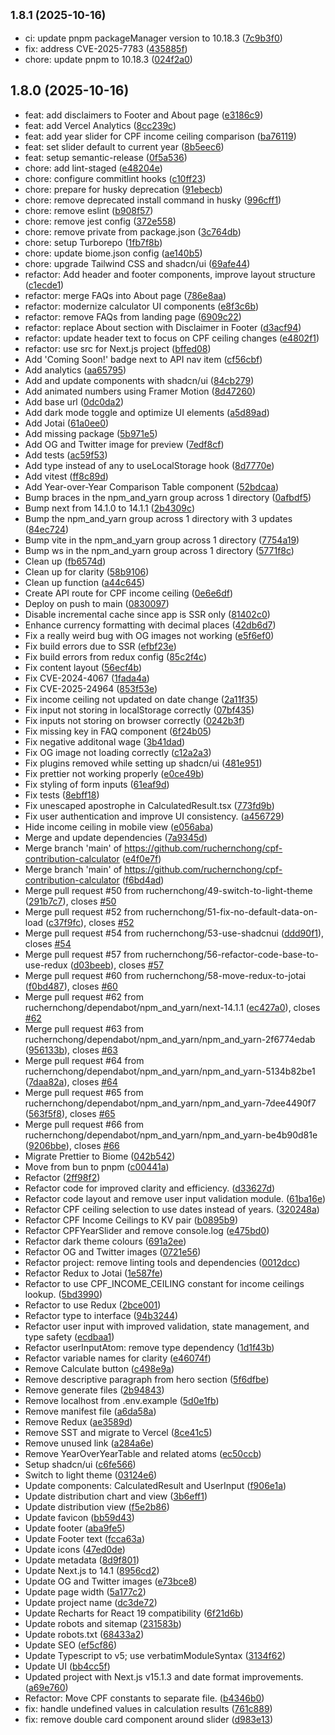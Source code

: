 ## <small>1.8.1 (2025-10-16)</small>

* ci: update pnpm packageManager version to 10.18.3 ([7c9b3f0](https://github.com/ruchernchong/cpf-contribution-calculator/commit/7c9b3f0))
* fix: address CVE-2025-7783 ([435885f](https://github.com/ruchernchong/cpf-contribution-calculator/commit/435885f))
* chore: update pnpm to 10.18.3 ([024f2a0](https://github.com/ruchernchong/cpf-contribution-calculator/commit/024f2a0))

## 1.8.0 (2025-10-16)

* feat: add disclaimers to Footer and About page ([e3186c9](https://github.com/ruchernchong/cpf-contribution-calculator/commit/e3186c9))
* feat: add Vercel Analytics ([8cc239c](https://github.com/ruchernchong/cpf-contribution-calculator/commit/8cc239c))
* feat: add year slider for CPF income ceiling comparison ([ba76119](https://github.com/ruchernchong/cpf-contribution-calculator/commit/ba76119))
* feat: set slider default to current year ([8b5eec6](https://github.com/ruchernchong/cpf-contribution-calculator/commit/8b5eec6))
* feat: setup semantic-release ([0f5a536](https://github.com/ruchernchong/cpf-contribution-calculator/commit/0f5a536))
* chore: add lint-staged ([e48204e](https://github.com/ruchernchong/cpf-contribution-calculator/commit/e48204e))
* chore: configure commitlint hooks ([c10ff23](https://github.com/ruchernchong/cpf-contribution-calculator/commit/c10ff23))
* chore: prepare for husky deprecation ([91ebecb](https://github.com/ruchernchong/cpf-contribution-calculator/commit/91ebecb))
* chore: remove deprecated install command in husky ([996cff1](https://github.com/ruchernchong/cpf-contribution-calculator/commit/996cff1))
* chore: remove eslint ([b908f57](https://github.com/ruchernchong/cpf-contribution-calculator/commit/b908f57))
* chore: remove jest config ([372e558](https://github.com/ruchernchong/cpf-contribution-calculator/commit/372e558))
* chore: remove private from package.json ([3c764db](https://github.com/ruchernchong/cpf-contribution-calculator/commit/3c764db))
* chore: setup Turborepo ([1fb7f8b](https://github.com/ruchernchong/cpf-contribution-calculator/commit/1fb7f8b))
* chore: update biome.json config ([ae140b5](https://github.com/ruchernchong/cpf-contribution-calculator/commit/ae140b5))
* chore: upgrade Tailwind CSS and shadcn/ui ([69afe44](https://github.com/ruchernchong/cpf-contribution-calculator/commit/69afe44))
* refactor: Add header and footer components, improve layout structure ([c1ecde1](https://github.com/ruchernchong/cpf-contribution-calculator/commit/c1ecde1))
* refactor: merge FAQs into About page ([786e8aa](https://github.com/ruchernchong/cpf-contribution-calculator/commit/786e8aa))
* refactor: modernize calculator UI components ([e8f3c6b](https://github.com/ruchernchong/cpf-contribution-calculator/commit/e8f3c6b))
* refactor: remove FAQs from landing page ([6909c22](https://github.com/ruchernchong/cpf-contribution-calculator/commit/6909c22))
* refactor: replace About section with Disclaimer in Footer ([d3acf94](https://github.com/ruchernchong/cpf-contribution-calculator/commit/d3acf94))
* refactor: update header text to focus on CPF ceiling changes ([e4802f1](https://github.com/ruchernchong/cpf-contribution-calculator/commit/e4802f1))
* refactor: use src for Next.js project ([bffed08](https://github.com/ruchernchong/cpf-contribution-calculator/commit/bffed08))
* Add 'Coming Soon!' badge next to API nav item ([cf56cbf](https://github.com/ruchernchong/cpf-contribution-calculator/commit/cf56cbf))
* Add analytics ([aa65795](https://github.com/ruchernchong/cpf-contribution-calculator/commit/aa65795))
* Add and update components with shadcn/ui ([84cb279](https://github.com/ruchernchong/cpf-contribution-calculator/commit/84cb279))
* Add animated numbers using Framer Motion ([8d47260](https://github.com/ruchernchong/cpf-contribution-calculator/commit/8d47260))
* Add base url ([0dc0da2](https://github.com/ruchernchong/cpf-contribution-calculator/commit/0dc0da2))
* Add dark mode toggle and optimize UI elements ([a5d89ad](https://github.com/ruchernchong/cpf-contribution-calculator/commit/a5d89ad))
* Add Jotai ([61a0ee0](https://github.com/ruchernchong/cpf-contribution-calculator/commit/61a0ee0))
* Add missing package ([5b971e5](https://github.com/ruchernchong/cpf-contribution-calculator/commit/5b971e5))
* Add OG and Twitter image for preview ([7edf8cf](https://github.com/ruchernchong/cpf-contribution-calculator/commit/7edf8cf))
* Add tests ([ac59f53](https://github.com/ruchernchong/cpf-contribution-calculator/commit/ac59f53))
* Add type instead of any to useLocalStorage hook ([8d7770e](https://github.com/ruchernchong/cpf-contribution-calculator/commit/8d7770e))
* Add vitest ([ff8c89d](https://github.com/ruchernchong/cpf-contribution-calculator/commit/ff8c89d))
* Add Year-over-Year Comparison Table component ([52bdcaa](https://github.com/ruchernchong/cpf-contribution-calculator/commit/52bdcaa))
* Bump braces in the npm_and_yarn group across 1 directory ([0afbdf5](https://github.com/ruchernchong/cpf-contribution-calculator/commit/0afbdf5))
* Bump next from 14.1.0 to 14.1.1 ([2b4309c](https://github.com/ruchernchong/cpf-contribution-calculator/commit/2b4309c))
* Bump the npm_and_yarn group across 1 directory with 3 updates ([84ec724](https://github.com/ruchernchong/cpf-contribution-calculator/commit/84ec724))
* Bump vite in the npm_and_yarn group across 1 directory ([7754a19](https://github.com/ruchernchong/cpf-contribution-calculator/commit/7754a19))
* Bump ws in the npm_and_yarn group across 1 directory ([5771f8c](https://github.com/ruchernchong/cpf-contribution-calculator/commit/5771f8c))
* Clean up ([fb6574d](https://github.com/ruchernchong/cpf-contribution-calculator/commit/fb6574d))
* Clean up for clarity ([58b9106](https://github.com/ruchernchong/cpf-contribution-calculator/commit/58b9106))
* Clean up function ([a44c645](https://github.com/ruchernchong/cpf-contribution-calculator/commit/a44c645))
* Create API route for CPF income ceiling ([0e6e6df](https://github.com/ruchernchong/cpf-contribution-calculator/commit/0e6e6df))
* Deploy on push to main ([0830097](https://github.com/ruchernchong/cpf-contribution-calculator/commit/0830097))
* Disable incremental cache since app is SSR only ([81402c0](https://github.com/ruchernchong/cpf-contribution-calculator/commit/81402c0))
* Enhance currency formatting with decimal places ([42db6d7](https://github.com/ruchernchong/cpf-contribution-calculator/commit/42db6d7))
* Fix a really weird bug with OG images not working ([e5f6ef0](https://github.com/ruchernchong/cpf-contribution-calculator/commit/e5f6ef0))
* Fix build errors due to SSR ([efbf23e](https://github.com/ruchernchong/cpf-contribution-calculator/commit/efbf23e))
* Fix build errors from redux config ([85c2f4c](https://github.com/ruchernchong/cpf-contribution-calculator/commit/85c2f4c))
* Fix content layout ([56ecf4b](https://github.com/ruchernchong/cpf-contribution-calculator/commit/56ecf4b))
* Fix CVE-2024-4067 ([1fada4a](https://github.com/ruchernchong/cpf-contribution-calculator/commit/1fada4a))
* Fix CVE-2025-24964 ([853f53e](https://github.com/ruchernchong/cpf-contribution-calculator/commit/853f53e))
* Fix income ceiling not updated on date change ([2a11f35](https://github.com/ruchernchong/cpf-contribution-calculator/commit/2a11f35))
* Fix input not storing in localStorage correctly ([07bf435](https://github.com/ruchernchong/cpf-contribution-calculator/commit/07bf435))
* Fix inputs not storing on browser correctly ([0242b3f](https://github.com/ruchernchong/cpf-contribution-calculator/commit/0242b3f))
* Fix missing key in FAQ component ([6f24b05](https://github.com/ruchernchong/cpf-contribution-calculator/commit/6f24b05))
* Fix negative additonal wage ([3b41dad](https://github.com/ruchernchong/cpf-contribution-calculator/commit/3b41dad))
* Fix OG image not loading correctly ([c12a2a3](https://github.com/ruchernchong/cpf-contribution-calculator/commit/c12a2a3))
* Fix plugins removed while setting up shadcn/ui ([481e951](https://github.com/ruchernchong/cpf-contribution-calculator/commit/481e951))
* Fix prettier not working properly ([e0ce49b](https://github.com/ruchernchong/cpf-contribution-calculator/commit/e0ce49b))
* Fix styling of form inputs ([61eaf9d](https://github.com/ruchernchong/cpf-contribution-calculator/commit/61eaf9d))
* Fix tests ([8ebff18](https://github.com/ruchernchong/cpf-contribution-calculator/commit/8ebff18))
* Fix unescaped apostrophe in CalculatedResult.tsx ([773fd9b](https://github.com/ruchernchong/cpf-contribution-calculator/commit/773fd9b))
* Fix user authentication and improve UI consistency. ([a456729](https://github.com/ruchernchong/cpf-contribution-calculator/commit/a456729))
* Hide income ceiling in mobile view ([e056aba](https://github.com/ruchernchong/cpf-contribution-calculator/commit/e056aba))
* Merge and update dependencies ([7a9345d](https://github.com/ruchernchong/cpf-contribution-calculator/commit/7a9345d))
* Merge branch 'main' of https://github.com/ruchernchong/cpf-contribution-calculator ([e4f0e7f](https://github.com/ruchernchong/cpf-contribution-calculator/commit/e4f0e7f))
* Merge branch 'main' of https://github.com/ruchernchong/cpf-contribution-calculator ([f6bd4ad](https://github.com/ruchernchong/cpf-contribution-calculator/commit/f6bd4ad))
* Merge pull request #50 from ruchernchong/49-switch-to-light-theme ([291b7c7](https://github.com/ruchernchong/cpf-contribution-calculator/commit/291b7c7)), closes [#50](https://github.com/ruchernchong/cpf-contribution-calculator/issues/50)
* Merge pull request #52 from ruchernchong/51-fix-no-default-data-on-load ([c37f9fc](https://github.com/ruchernchong/cpf-contribution-calculator/commit/c37f9fc)), closes [#52](https://github.com/ruchernchong/cpf-contribution-calculator/issues/52)
* Merge pull request #54 from ruchernchong/53-use-shadcnui ([ddd90f1](https://github.com/ruchernchong/cpf-contribution-calculator/commit/ddd90f1)), closes [#54](https://github.com/ruchernchong/cpf-contribution-calculator/issues/54)
* Merge pull request #57 from ruchernchong/56-refactor-code-base-to-use-redux ([d03beeb](https://github.com/ruchernchong/cpf-contribution-calculator/commit/d03beeb)), closes [#57](https://github.com/ruchernchong/cpf-contribution-calculator/issues/57)
* Merge pull request #60 from ruchernchong/58-move-redux-to-jotai ([f0bd487](https://github.com/ruchernchong/cpf-contribution-calculator/commit/f0bd487)), closes [#60](https://github.com/ruchernchong/cpf-contribution-calculator/issues/60)
* Merge pull request #62 from ruchernchong/dependabot/npm_and_yarn/next-14.1.1 ([ec427a0](https://github.com/ruchernchong/cpf-contribution-calculator/commit/ec427a0)), closes [#62](https://github.com/ruchernchong/cpf-contribution-calculator/issues/62)
* Merge pull request #63 from ruchernchong/dependabot/npm_and_yarn/npm_and_yarn-2f6774edab ([956133b](https://github.com/ruchernchong/cpf-contribution-calculator/commit/956133b)), closes [#63](https://github.com/ruchernchong/cpf-contribution-calculator/issues/63)
* Merge pull request #64 from ruchernchong/dependabot/npm_and_yarn/npm_and_yarn-5134b82be1 ([7daa82a](https://github.com/ruchernchong/cpf-contribution-calculator/commit/7daa82a)), closes [#64](https://github.com/ruchernchong/cpf-contribution-calculator/issues/64)
* Merge pull request #65 from ruchernchong/dependabot/npm_and_yarn/npm_and_yarn-7dee4490f7 ([563f5f8](https://github.com/ruchernchong/cpf-contribution-calculator/commit/563f5f8)), closes [#65](https://github.com/ruchernchong/cpf-contribution-calculator/issues/65)
* Merge pull request #66 from ruchernchong/dependabot/npm_and_yarn/npm_and_yarn-be4b90d81e ([9206bbe](https://github.com/ruchernchong/cpf-contribution-calculator/commit/9206bbe)), closes [#66](https://github.com/ruchernchong/cpf-contribution-calculator/issues/66)
* Migrate Prettier to Biome ([042b542](https://github.com/ruchernchong/cpf-contribution-calculator/commit/042b542))
* Move from bun to pnpm ([c00441a](https://github.com/ruchernchong/cpf-contribution-calculator/commit/c00441a))
* Refactor ([2ff98f2](https://github.com/ruchernchong/cpf-contribution-calculator/commit/2ff98f2))
* Refactor code for improved clarity and efficiency. ([d33627d](https://github.com/ruchernchong/cpf-contribution-calculator/commit/d33627d))
* Refactor code layout and remove user input validation module. ([61ba16e](https://github.com/ruchernchong/cpf-contribution-calculator/commit/61ba16e))
* Refactor CPF ceiling selection to use dates instead of years. ([320248a](https://github.com/ruchernchong/cpf-contribution-calculator/commit/320248a))
* Refactor CPF Income Ceilings to KV pair ([b0895b9](https://github.com/ruchernchong/cpf-contribution-calculator/commit/b0895b9))
* Refactor CPFYearSlider and remove console.log ([e475bd0](https://github.com/ruchernchong/cpf-contribution-calculator/commit/e475bd0))
* Refactor dark theme colours ([691a2ee](https://github.com/ruchernchong/cpf-contribution-calculator/commit/691a2ee))
* Refactor OG and Twitter images ([0721e56](https://github.com/ruchernchong/cpf-contribution-calculator/commit/0721e56))
* Refactor project: remove linting tools and dependencies ([0012dcc](https://github.com/ruchernchong/cpf-contribution-calculator/commit/0012dcc))
* Refactor Redux to Jotai ([1e587fe](https://github.com/ruchernchong/cpf-contribution-calculator/commit/1e587fe))
* Refactor to use CPF_INCOME_CEILING constant for income ceilings lookup. ([5bd3990](https://github.com/ruchernchong/cpf-contribution-calculator/commit/5bd3990))
* Refactor to use Redux ([2bce001](https://github.com/ruchernchong/cpf-contribution-calculator/commit/2bce001))
* Refactor type to interface ([94b3244](https://github.com/ruchernchong/cpf-contribution-calculator/commit/94b3244))
* Refactor user input with improved validation, state management, and type safety ([ecdbaa1](https://github.com/ruchernchong/cpf-contribution-calculator/commit/ecdbaa1))
* Refactor userInputAtom: remove type dependency ([1d1f43b](https://github.com/ruchernchong/cpf-contribution-calculator/commit/1d1f43b))
* Refactor variable names for clarity ([e46074f](https://github.com/ruchernchong/cpf-contribution-calculator/commit/e46074f))
* Remove Calculate button ([c498e9a](https://github.com/ruchernchong/cpf-contribution-calculator/commit/c498e9a))
* Remove descriptive paragraph from hero section ([5f6dfbe](https://github.com/ruchernchong/cpf-contribution-calculator/commit/5f6dfbe))
* Remove generate files ([2b94843](https://github.com/ruchernchong/cpf-contribution-calculator/commit/2b94843))
* Remove localhost from .env.example ([5d0e1fb](https://github.com/ruchernchong/cpf-contribution-calculator/commit/5d0e1fb))
* Remove manifest file ([a6da58a](https://github.com/ruchernchong/cpf-contribution-calculator/commit/a6da58a))
* Remove Redux ([ae3589d](https://github.com/ruchernchong/cpf-contribution-calculator/commit/ae3589d))
* Remove SST and migrate to Vercel ([8ce41c5](https://github.com/ruchernchong/cpf-contribution-calculator/commit/8ce41c5))
* Remove unused link ([a284a6e](https://github.com/ruchernchong/cpf-contribution-calculator/commit/a284a6e))
* Remove YearOverYearTable and related atoms ([ec50ccb](https://github.com/ruchernchong/cpf-contribution-calculator/commit/ec50ccb))
* Setup shadcn/ui ([c6fe566](https://github.com/ruchernchong/cpf-contribution-calculator/commit/c6fe566))
* Switch to light theme ([03124e6](https://github.com/ruchernchong/cpf-contribution-calculator/commit/03124e6))
* Update components: CalculatedResult and UserInput ([f906e1a](https://github.com/ruchernchong/cpf-contribution-calculator/commit/f906e1a))
* Update distribution chart and view ([3b6eff1](https://github.com/ruchernchong/cpf-contribution-calculator/commit/3b6eff1))
* Update distribution view ([f5e2b86](https://github.com/ruchernchong/cpf-contribution-calculator/commit/f5e2b86))
* Update favicon ([bb59d43](https://github.com/ruchernchong/cpf-contribution-calculator/commit/bb59d43))
* Update footer ([aba9fe5](https://github.com/ruchernchong/cpf-contribution-calculator/commit/aba9fe5))
* Update Footer text ([fcca63a](https://github.com/ruchernchong/cpf-contribution-calculator/commit/fcca63a))
* Update icons ([47ed0de](https://github.com/ruchernchong/cpf-contribution-calculator/commit/47ed0de))
* Update metadata ([8d9f801](https://github.com/ruchernchong/cpf-contribution-calculator/commit/8d9f801))
* Update Next.js to 14.1 ([8956cd2](https://github.com/ruchernchong/cpf-contribution-calculator/commit/8956cd2))
* Update OG and Twitter images ([e73bce8](https://github.com/ruchernchong/cpf-contribution-calculator/commit/e73bce8))
* Update page width ([5a177c2](https://github.com/ruchernchong/cpf-contribution-calculator/commit/5a177c2))
* Update project name ([dc3de72](https://github.com/ruchernchong/cpf-contribution-calculator/commit/dc3de72))
* Update Recharts for React 19 compatibility ([6f21d6b](https://github.com/ruchernchong/cpf-contribution-calculator/commit/6f21d6b))
* Update robots and sitemap ([231583b](https://github.com/ruchernchong/cpf-contribution-calculator/commit/231583b))
* Update robots.txt ([68433a2](https://github.com/ruchernchong/cpf-contribution-calculator/commit/68433a2))
* Update SEO ([ef5cf86](https://github.com/ruchernchong/cpf-contribution-calculator/commit/ef5cf86))
* Update Typescript to v5; use verbatimModuleSyntax ([3134f62](https://github.com/ruchernchong/cpf-contribution-calculator/commit/3134f62))
* Update UI ([bb4cc5f](https://github.com/ruchernchong/cpf-contribution-calculator/commit/bb4cc5f))
* Updated project with Next.js v15.1.3 and date format improvements. ([a69e760](https://github.com/ruchernchong/cpf-contribution-calculator/commit/a69e760))
* Refactor: Move CPF constants to separate file. ([b4346b0](https://github.com/ruchernchong/cpf-contribution-calculator/commit/b4346b0))
* fix: handle undefined values in calculation results ([761c889](https://github.com/ruchernchong/cpf-contribution-calculator/commit/761c889))
* fix: remove double card component around slider ([d983e13](https://github.com/ruchernchong/cpf-contribution-calculator/commit/d983e13))
